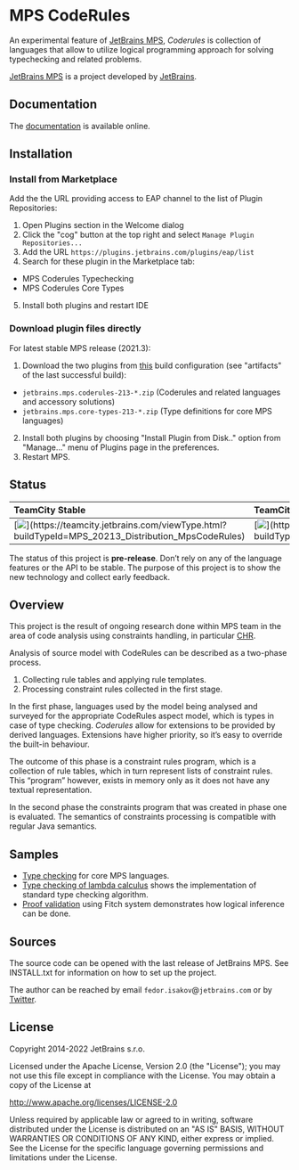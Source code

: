 # MPS CodeRules

An experimental feature of [JetBrains MPS](https://jetbrains.com/mps), *Coderules* is collection of languages that allow to utilize logical programming approach for solving typechecking and related problems.

[JetBrains MPS](https://www.jetbrains.com/mps/) is a project developed by [JetBrains](http://www.jetbrains.com/?fromFooter).

## Documentation

The [documentation](http://jetbrains.github.io/mps-coderules/) is available online.  

## Installation

### Install from Marketplace

Add the the URL providing access to EAP channel to the list of Plugin Repositories:

1. Open Plugins section in the Welcome dialog
2. Click the "cog" button at the top right and select `Manage Plugin Repositories...`
3. Add the URL `https://plugins.jetbrains.com/plugins/eap/list`
4. Search for these plugin in the Marketplace tab: 

- MPS Coderules Typechecking
- MPS Coderules Core Types

5. Install both plugins and restart IDE

### Download plugin files directly

For latest stable MPS release (2021.3):

1. Download the two plugins from [this](https://teamcity.jetbrains.com/viewType.html?buildTypeId=MPS_20213_Distribution_MpsCodeRules&state=successful) build configuration (see "artifacts" of the last successful build):

- `jetbrains.mps.coderules-213-*.zip` (Coderules and related languages and accessory solutions)
- `jetbrains.mps.core-types-213-*.zip` (Type definitions for core MPS languages)

2. Install both plugins by choosing "Install Plugin from Disk.." option from "Manage..." menu of Plugins page in the preferences.
3. Restart MPS.

## Status
| TeamCity Stable | TeamCity EAP |
|:--|:--|
| [![](http://teamcity.jetbrains.com/app/rest/builds/buildType(id:MPS_20213_Distribution_MpsCodeRules)/statusIcon)](https://teamcity.jetbrains.com/viewType.html?buildTypeId=MPS_20213_Distribution_MpsCodeRules) | [![](http://teamcity.jetbrains.com/app/rest/builds/buildType(id:MPS_20222_Distribution_MpsCodeRules)/statusIcon)](https://teamcity.jetbrains.com/viewType.html?buildTypeId=MPS_20222_Distribution_MpsCodeRules) |

The status of this project is **pre-release**. Don’t rely on any of the language features or the API to be stable. The purpose of this project is to show the new technology and collect early feedback.

## Overview

This project is the result of ongoing research done within MPS team in the area of code analysis using constraints handling, in particular [CHR](http://www.informatik.uni-ulm.de/pm/fileadmin/pm/home/fruehwirth/constraint-handling-rules-book.html).
                                                                     
Analysis of source model with CodeRules can be described as a two-phase process.

1. Collecting rule tables and applying rule templates.
2. Processing constraint rules collected in the first stage.

In the first phase, languages used by the model being analysed and surveyed for the appropriate CodeRules aspect model, which is types in case of type checking. *Coderules* allow for extensions to be provided by derived languages. Extensions have higher priority, so it’s easy to override the built-in behaviour.

The outcome of this phase is a constraint rules program, which is a collection of rule tables, which in turn represent lists of constraint rules. This “program” however, exists in memory only as it does not have any textual representation.

In the second phase the constraints program that was created in phase one is evaluated. The semantics of constraints processing is compatible with regular Java semantics.

## Samples

- [Type checking](samples/mpscore) for core MPS languages.
- [Type checking of lambda calculus](samples/lambdacalc) shows the implementation of standard type checking algorithm.
- [Proof validation](samples/fitch) using Fitch system demonstrates how logical inference can be done.

## Sources 

The source code can be opened with the last release of JetBrains MPS. See INSTALL.txt for information on how to set up the project.

The author can be reached by email `fedor.isakov`@`jetbrains.com` or by [Twitter](https://twitter.com/fisakov).

## License

Copyright 2014-2022 JetBrains s.r.o.

Licensed under the Apache License, Version 2.0 (the "License");
you may not use this file except in compliance with the License.
You may obtain a copy of the License at

http://www.apache.org/licenses/LICENSE-2.0

Unless required by applicable law or agreed to in writing, software
distributed under the License is distributed on an "AS IS" BASIS,
WITHOUT WARRANTIES OR CONDITIONS OF ANY KIND, either express or implied.
See the License for the specific language governing permissions and
limitations under the License.
